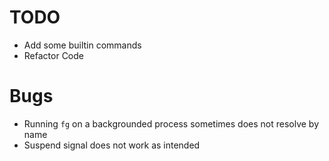 # TODO
* Add some builtin commands
* Refactor Code

# Bugs
* Running `fg` on a backgrounded process sometimes does not resolve by name
* Suspend signal does not work as intended
